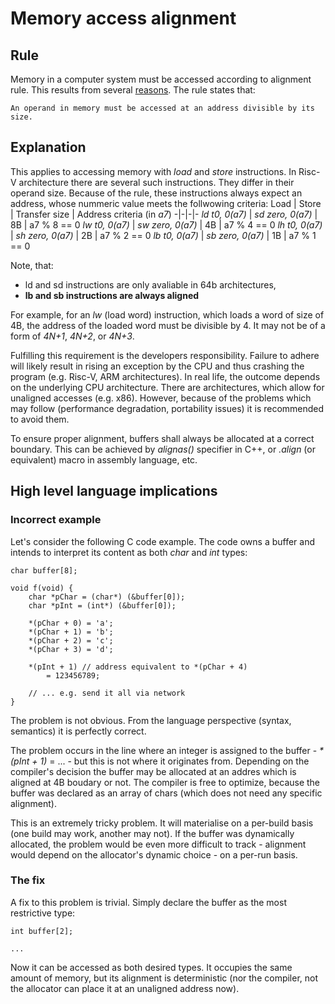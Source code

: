# Memory access alignment
## Rule
Memory in a computer system must be accessed according to alignment rule. This results from several [reasons](https://stackoverflow.com/questions/381244/purpose-of-memory-alignment). The rule states that:

```
An operand in memory must be accessed at an address divisible by its size.
```

## Explanation
This applies to accessing memory with *load* and *store* instructions. In Risc-V architecture there are several such instructions. They differ in their operand size. Because of the rule, these instructions always expect an address, whose nummeric value meets the follwowing criteria:
Load | Store | Transfer size | Address criteria (in *a7*)
-|-|-|-
*ld t0, 0(a7)* | *sd zero, 0(a7)* | 8B | a7 % 8 == 0
*lw t0, 0(a7)* | *sw zero, 0(a7)* | 4B | a7 % 4 == 0
*lh t0, 0(a7)* | *sh zero, 0(a7)* | 2B | a7 % 2 == 0
*lb t0, 0(a7)* | *sb zero, 0(a7)* | 1B | a7 % 1 == 0

Note, that:
- ld and sd instructions are only avaliable in 64b architectures,
- **lb and sb instructions are always aligned**

For example, for an *lw* (load word) instruction, which loads a word of size of 4B, the address of the loaded word must be divisible by 4. It may not be of a form of *4N+1*, *4N+2*, or *4N+3*.


Fulfilling this requirement is the developers responsibility. Failure to adhere will likely result in rising an exception by the CPU and thus crashing the program (e.g. Risc-V, ARM architectures). In real life, the outcome depends on the underlying CPU architecture. There are architectures, which allow for unaligned accesses (e.g. x86). However, because of the problems which may follow (performance degradation, portability issues) it is recommended to avoid them. 

To ensure proper alignment, buffers shall always be allocated at a correct boundary. This can be achieved by *alignas()* specifier in C++, or *.align* (or equivalent) macro in assembly language, etc.

## High level language implications
### Incorrect example
Let's consider the following C code example. The code owns a buffer and intends to interpret its content as both *char* and *int* types:

```
char buffer[8];

void f(void) {
    char *pChar = (char*) (&buffer[0]);
    char *pInt = (int*) (&buffer[0]);

    *(pChar + 0) = 'a';
    *(pChar + 1) = 'b';
    *(pChar + 2) = 'c';
    *(pChar + 3) = 'd';

    *(pInt + 1) // address equivalent to *(pChar + 4)
        = 123456789;

    // ... e.g. send it all via network
}
```

The problem is not obvious. From the language perspective (syntax, semantics) it is perfectly correct. 

The problem occurs in the line where an integer is assigned to the buffer - *\*(pInt + 1)* = ... - but this is not where it originates from. Depending on the compiler's decision the buffer may be allocated at an addres which is aligned at 4B boudary or not. The compiler is free to optimize, because the buffer was declared as an array of chars (which does not need any specific alignment). 

This is an extremely tricky problem. It will materialise on a per-build basis (one build may work, another may not). If the buffer was dynamically allocated, the problem would be even more difficult to track - alignment would depend on the allocator's dynamic choice - on a per-run basis.

### The fix
A fix to this problem is trivial. Simply declare the buffer as the most restrictive type:

```
int buffer[2];

...
```

Now it can be accessed as both desired types. It occupies the same amount of memory, but its alignment is deterministic (nor the compiler, not the allocator can place it at an unaligned address now).